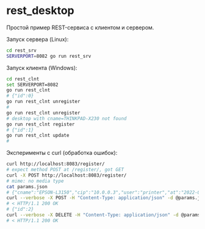 # rest_desktop

Простой пример REST-сервиса с клиентом и сервером.

Запуск сервера (Linux):
```bash
cd rest_srv
SERVERPORT=8082 go run rest_srv
```

Запуск клиента (Windows):
```bash
cd rest_clnt
set SERVERPORT=8082
go run rest_clnt
# {"id":0}
go run rest_clnt unregister
#
go run rest_clnt unregister
# desktop with cname=THINKPAD-X230 not found
go run rest_clnt register
# {"id":1}
go run rest_clnt update
#
```

Эксперименты с curl (обработка ошибок):
```bash
curl http://localhost:8083/register/
# expect method POST at /register/, got GET
curl -X POST http://localhost:8083/register/
# mime: no media type
cat params.json
# {"cname":"EPSON-L3150","cip":"10.0.0.3","user":"printer","at":"2022-05-19T20:44:16.6639767Z"}
curl --verbose -X POST -H "Content-Type: application/json" -d @params.json http://localhost:8082/register/
# < HTTP/1.1 200 OK
# {"id":2}
curl --verbose -X DELETE -H "Content-Type: application/json" -d @params.json http://localhost:8082/unregister/
# < HTTP/1.1 200 OK
```
